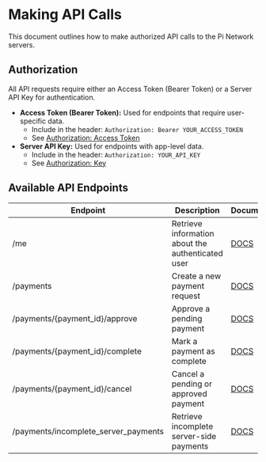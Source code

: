 # Making API Calls

This document outlines how to make authorized API calls to the Pi Network servers.

## Authorization

All API requests require either an Access Token (Bearer Token) or a Server API Key for authentication.

* **Access Token (Bearer Token):** Used for endpoints that require user-specific data. 
   * Include in the header: `Authorization: Bearer YOUR_ACCESS_TOKEN`
   * See [Authorization: Access Token](docs/authorization/AccessToken.md) 
* **Server API Key:** Used for endpoints with app-level data.
   * Include in the header: `Authorization: YOUR_API_KEY`
   * See [Authorization: Key](docs/authorization/Key.md)

## Available API Endpoints

| Endpoint                                 | Description                                    | Documentation                                      | 
|------------------------------------------|------------------------------------------------|----------------------------------------------------|
| /me                                      | Retrieve information about the authenticated user  | [DOCS](docs/pioneers/me.md)                             |
| /payments                                | Create a new payment request                   | [DOCS](docs/payments/payments.md)                       |
| /payments/{payment_id}/approve           | Approve a pending payment                      | [DOCS](docs/payments/payments_approve.md)               |
| /payments/{payment_id}/complete          | Mark a payment as complete                     | [DOCS](docs/payments/payments_complete.md)              |
| /payments/{payment_id}/cancel            | Cancel a pending or approved payment           | [DOCS](docs/payments/payments_cancel.md)                |
| /payments/incomplete_server_payments     | Retrieve incomplete server-side payments       | [DOCS](docs/payments/payments_incomplete.md)            |

